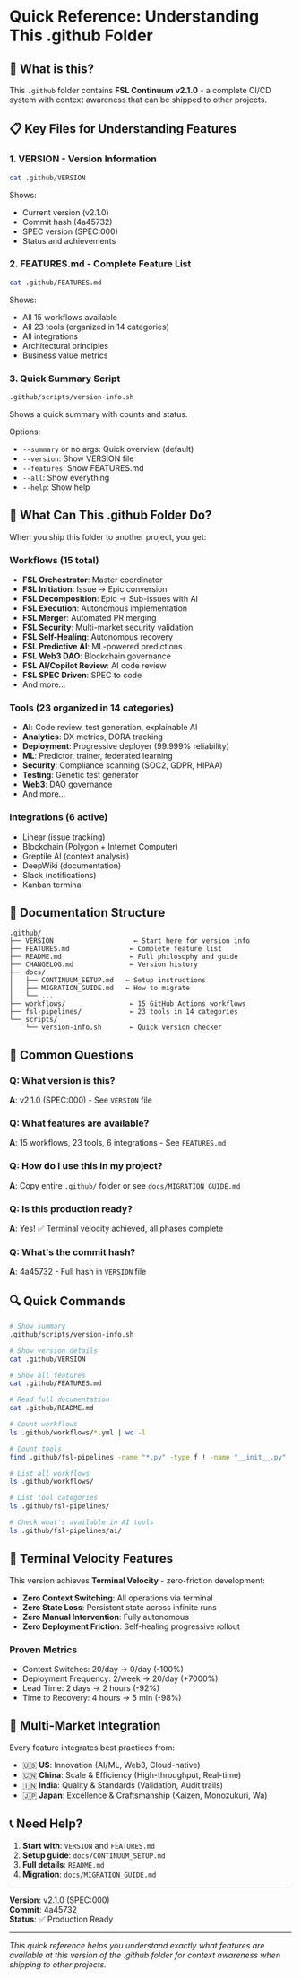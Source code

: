 # Quick Reference: Understanding This .github Folder

## 🎯 What is this?

This `.github` folder contains **FSL Continuum v2.1.0** - a complete CI/CD system with context awareness that can be shipped to other projects.

## 📋 Key Files for Understanding Features

### 1. **VERSION** - Version Information
```bash
cat .github/VERSION
```
Shows:
- Current version (v2.1.0)
- Commit hash (4a45732)
- SPEC version (SPEC:000)
- Status and achievements

### 2. **FEATURES.md** - Complete Feature List
```bash
cat .github/FEATURES.md
```
Shows:
- All 15 workflows available
- All 23 tools (organized in 14 categories)
- All integrations
- Architectural principles
- Business value metrics

### 3. **Quick Summary Script**
```bash
.github/scripts/version-info.sh
```
Shows a quick summary with counts and status.

Options:
- `--summary` or no args: Quick overview (default)
- `--version`: Show VERSION file
- `--features`: Show FEATURES.md
- `--all`: Show everything
- `--help`: Show help

## 🚀 What Can This .github Folder Do?

When you ship this folder to another project, you get:

### Workflows (15 total)
- **FSL Orchestrator**: Master coordinator
- **FSL Initiation**: Issue → Epic conversion
- **FSL Decomposition**: Epic → Sub-issues with AI
- **FSL Execution**: Autonomous implementation
- **FSL Merger**: Automated PR merging
- **FSL Security**: Multi-market security validation
- **FSL Self-Healing**: Autonomous recovery
- **FSL Predictive AI**: ML-powered predictions
- **FSL Web3 DAO**: Blockchain governance
- **FSL AI/Copilot Review**: AI code review
- **FSL SPEC Driven**: SPEC to code
- And more...

### Tools (23 organized in 14 categories)
- **AI**: Code review, test generation, explainable AI
- **Analytics**: DX metrics, DORA tracking
- **Deployment**: Progressive deployer (99.999% reliability)
- **ML**: Predictor, trainer, federated learning
- **Security**: Compliance scanning (SOC2, GDPR, HIPAA)
- **Testing**: Genetic test generator
- **Web3**: DAO governance
- And more...

### Integrations (6 active)
- Linear (issue tracking)
- Blockchain (Polygon + Internet Computer)
- Greptile AI (context analysis)
- DeepWiki (documentation)
- Slack (notifications)
- Kanban terminal

## 📖 Documentation Structure

```
.github/
├── VERSION                    ← Start here for version info
├── FEATURES.md               ← Complete feature list
├── README.md                 ← Full philosophy and guide
├── CHANGELOG.md              ← Version history
├── docs/
│   ├── CONTINUUM_SETUP.md   ← Setup instructions
│   ├── MIGRATION_GUIDE.md   ← How to migrate
│   └── ...
├── workflows/                ← 15 GitHub Actions workflows
├── fsl-pipelines/            ← 23 tools in 14 categories
└── scripts/
    └── version-info.sh       ← Quick version checker
```

## 🎯 Common Questions

### Q: What version is this?
**A**: v2.1.0 (SPEC:000) - See `VERSION` file

### Q: What features are available?
**A**: 15 workflows, 23 tools, 6 integrations - See `FEATURES.md`

### Q: How do I use this in my project?
**A**: Copy entire `.github/` folder or see `docs/MIGRATION_GUIDE.md`

### Q: Is this production ready?
**A**: Yes! ✅ Terminal velocity achieved, all phases complete

### Q: What's the commit hash?
**A**: 4a45732 - Full hash in `VERSION` file

## 🔍 Quick Commands

```bash
# Show summary
.github/scripts/version-info.sh

# Show version details
cat .github/VERSION

# Show all features
cat .github/FEATURES.md

# Read full documentation
cat .github/README.md

# Count workflows
ls .github/workflows/*.yml | wc -l

# Count tools
find .github/fsl-pipelines -name "*.py" -type f ! -name "__init__.py" | wc -l

# List all workflows
ls .github/workflows/

# List tool categories
ls .github/fsl-pipelines/

# Check what's available in AI tools
ls .github/fsl-pipelines/ai/
```

## 🌊 Terminal Velocity Features

This version achieves **Terminal Velocity** - zero-friction development:

- **Zero Context Switching**: All operations via terminal
- **Zero State Loss**: Persistent state across infinite runs
- **Zero Manual Intervention**: Fully autonomous
- **Zero Deployment Friction**: Self-healing progressive rollout

### Proven Metrics
- Context Switches: 20/day → 0/day (-100%)
- Deployment Frequency: 2/week → 20/day (+7000%)
- Lead Time: 2 days → 2 hours (-92%)
- Time to Recovery: 4 hours → 5 min (-98%)

## 🎨 Multi-Market Integration

Every feature integrates best practices from:
- 🇺🇸 **US**: Innovation (AI/ML, Web3, Cloud-native)
- 🇨🇳 **China**: Scale & Efficiency (High-throughput, Real-time)
- 🇮🇳 **India**: Quality & Standards (Validation, Audit trails)
- 🇯🇵 **Japan**: Excellence & Craftsmanship (Kaizen, Monozukuri, Wa)

## 📞 Need Help?

1. **Start with**: `VERSION` and `FEATURES.md`
2. **Setup guide**: `docs/CONTINUUM_SETUP.md`
3. **Full details**: `README.md`
4. **Migration**: `docs/MIGRATION_GUIDE.md`

---

**Version**: v2.1.0 (SPEC:000)  
**Commit**: 4a45732  
**Status**: ✅ Production Ready

---

*This quick reference helps you understand exactly what features are available at this version of the .github folder for context awareness when shipping to other projects.*
